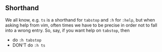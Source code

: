 


## Shorthand
We all know, e.g. `ts` is a shorthand for `tabstop` and `:h` for `:help`, but when asking help from
vim, often times we have to be precise in order not to fall into a wrong entry. So, say, if
you want help on `tabstop`, then

- do `:h tabstop`
- DON'T do `:h ts`


